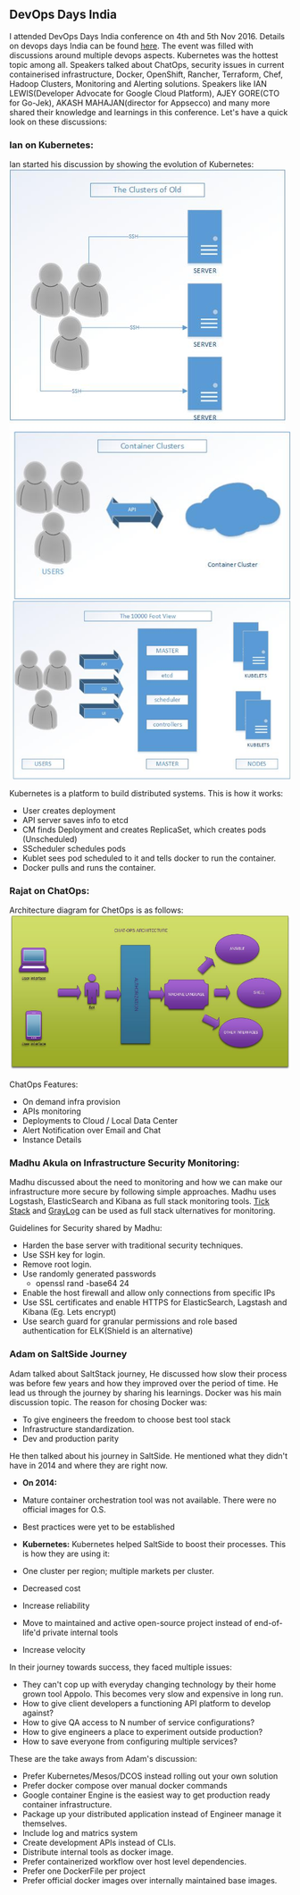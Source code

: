 ## DevOps Days India

I attended DevOps Days India conference on 4th and 5th Nov 2016. Details on devops days India can be found [here](http://devopsdaysindia.org/index.html#header). The event was filled with discussions around multiple devops aspects. Kubernetes was the hottest topic among all. Speakers talked about ChatOps, security issues in current containerised infrastructure, Docker, OpenShift, Rancher, Terraform, Chef, Hadoop Clusters, Monitoring and Alerting solutions. Speakers like IAN LEWIS(Developer Advocate for Google Cloud Platform), AJEY GORE(CTO for Go-Jek), AKASH MAHAJAN(director for Appsecco) and many more shared their knowledge and learnings in this conference. Let's have a quick look on these discussions:

### Ian on Kubernetes:
Ian started his discussion by showing the evolution of Kubernetes:
![alt The Clusters of Old](https://github.com/manish-devops/DevOps-Days-2016/blob/master/Diagrams/IAN/The%20Clusters%20of%20Old.jpg)
![alt Container Cluster](https://github.com/manish-devops/DevOps-Days-2016/blob/master/Diagrams/IAN/Container%20Clusters.jpg)
![alt 10000 Foot View Of Kubernetes Evolution](https://github.com/manish-devops/DevOps-Days-2016/blob/master/Diagrams/IAN/10000FootViewOfKubernetesEvolution.jpg)


Kubernetes is a platform to build distributed systems. This is how it works:
 * User creates deployment
 * API server saves info to etcd
 * CM finds Deployment and creates ReplicaSet, which creates pods (Unscheduled)
 * SScheduler schedules pods
 * Kublet sees pod scheduled to it and tells docker to run the container.
 * Docker pulls and runs the container.
 
 
### Rajat on ChatOps:
Architecture diagram for ChetOps is as follows:
![alt ChatOps-Architecture](https://github.com/manish-devops/DevOps-Days-2016/blob/master/Diagrams/RajatOnChatOps/Architecture-ChatOps.jpg)
 
ChatOps Features:
 * On demand infra provision
 * APIs monitoring
 * Deployments to Cloud / Local Data Center
 * Alert Notification over Email and Chat
 * Instance Details
 
 
### Madhu Akula on Infrastructure Security Monitoring:
Madhu discussed about the need to monitoring and how we can make our infrastructure more secure by following simple approaches. Madhu uses Logstash, ElasticSearch and Kibana as full stack monitoring tools. [Tick Stack](https://www.influxdata.com/time-series-platform/) and [GrayLog](https://www.graylog.org/) can be used as full stack ulternatives for monitoring. 

Guidelines for Security shared by Madhu:
* Harden the base server with traditional security techniques.
* Use SSH key for login.
* Remove root login.
* Use randomly generated passwords
  * openssl rand -base64 24
* Enable the host firewall and allow only connections from specific IPs
* Use SSL certificates and enable HTTPS for ElasticSearch, Lagstash and Kibana (Eg. Lets encrypt)
* Use search guard for granular permissions and role based authentication for ELK(Shield is an alternative)

### Adam on SaltSide Journey
Adam talked about SaltStack journey, He discussed how slow their process was before few years and how they improved over the period of time. He lead us through the journey by sharing his learnings. Docker was his main discussion topic. The reason for chosing Docker was:
* To give engineers the freedom to choose best tool stack
* Infrastructure standardization.
* Dev and production parity

He then talked about his journey in SaltSide. He mentioned what they didn't have in 2014 and where they are right now.

* **On 2014:**
 * Mature container orchestration tool was not available.
 There were no official images for O.S.
 * Best practices were yet to be established
 
* **Kubernetes:**
Kubernetes helped SaltSide to boost their processes. This is how they are using it:
 * One cluster per region; multiple markets per cluster.
 * Decreased cost
 * Increase reliability
 * Move to maintained and active open-source project instead of end-of-life'd private internal tools
 * Increase velocity


 In their journey towards success, they faced multiple issues:
  * They can't cop up with everyday changing technology by their home grown tool Appolo. This becomes very slow and expensive in long run.
  * How to give client developers a functioning API platform to develop against?
  * How to give QA access to N number of service configurations?
  * How to give engineers a place to experiment outside production?
  * How to save everyone from configuring multiple services?
  
  These are the take aways from Adam's discussion:
   * Prefer Kubernetes/Mesos/DCOS instead rolling out your own solution
   * Prefer docker compose over manual docker commands
   * Google container Engine is the easiest way to get production ready container infrastructure.
   * Package up your distributed application instead of Engineer manage it themselves.
   * Include log and matrics system
   * Create development APIs instead of CLIs.
   * Distribute internal tools as docker image.
   * Prefer containerized workflow over host level dependencies.
   * Prefer one DockerFile per project
   * Prefer official docker images over internally maintained base images.
  
